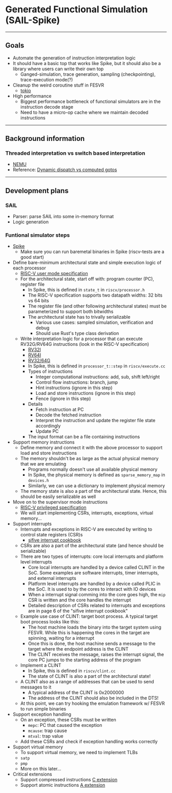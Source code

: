 # Generated Functional Simulation (SAIL-Spike)

---

## Goals

- Automate the generation of instruction interpretation logic
- It should have a basic top that works like Spike, but it should also be a library where users can write their own top
    - Ganged-simulation, trace generation, sampling (checkpointing), trace-execution mode(?)
- Cleanup the weird coroutine stuff in FESVR
    - [tokio](https://docs.rs/tokio/latest/tokio/index.html)
- High performance
    - Biggest performance bottleneck of functional simulators are in the instruction decode stage
    - Need to have a micro-op cache where we maintain decoded instructions

---

## Background information

### Threaded interpretation vs switch based interpretation

- [NEMU](https://ieeexplore.ieee.org/stamp/stamp.jsp?tp=&arnumber=9923860&tag=1)
- Reference: [Dynamic dispatch vs computed gotos](https://stackoverflow.com/questions/58774170/how-to-speed-up-dynamic-dispatch-by-20-using-computed-gotos-in-standard-c)

---

## Development plans

### SAIL

- Parser: parse SAIL into some in-memory format
- Logic generation

### Funtional simulator steps

- [Spike](https://github.com/riscv-software-src/riscv-isa-sim)
    - Make sure you can run baremetal binaries in Spike (riscv-tests are a good start)
- Define bare-minimum architectural state and simple execution logic of each processor
    - [RISC-V user mode specification](https://five-embeddev.com/riscv-user-isa-manual/latest-latex/riscv-spec.html)
    - For the architectural state, start off with: program counter (PC), register file
        - In Spike, this is defined in `state_t` in `riscv/processor.h`
        - The RISC-V specification supports two datapath widths: 32 bits vs 64 bits
        - The register file (and other following architectural states) must be parameterized to support both bitwidths
        - The architectural state has to trivally serializable
            - Various use cases: sampled simulation, verification and debug
            - Should use Rust's type class derivation
    - Write interpretation logic for a processor that can execute RV32G/RV64G instructions (look in the RISC-V specification)
        - [RV32I](https://five-embeddev.com/riscv-user-isa-manual/latest-latex/rv32.html#rv32)
        - [RV64I](https://five-embeddev.com/riscv-user-isa-manual/latest-latex/rv64.html#rv64)
        - [RV32/64G](https://five-embeddev.com/riscv-user-isa-manual/latest-latex/gmaps.html#rv3264g-instruction-set-listings)
        - In Spike, this is defined in `processor_t::step` in `riscv/execute.cc`
        - Types of instructions
            - Integer computational instructions: add, sub, shift left/right
            - Control flow instructions: branch, jump
            - Hint instructions (ignore in this step)
            - Load and store instructions (ignore in this step)
            - Fence (ignore in this step)
        - Details
            - Fetch instruction at PC
            - Decode the fetched instruction
            - Interpret the instruction and update the register file state accordingly
            - Update PC
        - The input format can be a file containing instructions
- Support memory instructions
    - Define memory and connect it with the above processor to support load and store instructions
    - The memory shouldn't be as large as the actual physical memory that we are emulating
        - Programs normally doesn't use all available physical memory
        - In Spike, the physical memory is defined as `sparse_memory_map` in `devices.h`
        - Similarly, we can use a dictionary to implement physical memory
    - The memory state is also a part of the architectural state. Hence, this should be easily serializable as well
- Move on to the supervisor mode instructions
    - [RISC-V privileged specification](https://five-embeddev.com/riscv-priv-isa-manual/Priv-v1.12/riscv-privileged.html)
    - We will start implementing CSRs, interrupts, exceptions, virtual memory...
- Support interrupts
    - Interrupts and exceptions in RISC-V are executed by writing to control state registers (CSR)s
        - [sifive interrupt cookbook](https://sifive.cdn.prismic.io/sifive/0d163928-2128-42be-a75a-464df65e04e0_sifive-interrupt-cookbook.pdf)
    - CSRs are also a part of the architectural state (and hence should be serializable)
    - There are two types of interrupts: core local interrupts and platform level interrupts
        - Core local interrupts are handled by a device called CLINT in the SoC. Some examples are software interrupts, timer interrupts, and external interrupts
        - Platform level interrupts are handled by a device called PLIC in the SoC. It is used to by the cores to interact with IO devices
        - When a interrupt signal comming into the core goes high, the `mip` CSR is written and the core handles the interrupt
        - Detailed description of CSRs related to interrupts and exceptions are in page 6 of the "sifive interrupt cookbook"
    - Example use case of CLINT: target boot process. A typical target boot process looks like this:
        - The host machine loads the binary into the target system using FESVR. While this is happening the cores in the target are spinning, waiting for a interrupt
        - Once this is done, the host machine sends a message to the target where the endpoint address is the CLINT
        - The CLINT receives the message, raises the interrupt signal, the core PC jumps to the starting address of the program
    - Implement a CLINT
        - In Spike, this is defined in `riscv/clint.cc`
        - The state of CLINT is also a part of the architectural state!
    - A CLINT also as a range of addresses that can be used to send messages to it
        - A typical address of the CLINT is 0x2000000
        - The address of the CLINT should also be included in the DTS!
    - At this point, we can try hooking the emulation framework w/ FESVR to run simple binaries
- Support exception handling
    - On an exception, these CSRs must be written
        - `mepc`: PC that caused the exception
        - `mcause`: trap cause
        - `mtval`: trap value
    - Add these CSRs and check if exception handling works correctly
- Support virtual memory
    - To support virtual memory, we need to implement TLBs
    - `satp`
    - `pmp`
    - More on this later...
- Critical extensions
    - Support compressed instructions [C extension](https://five-embeddev.com/riscv-user-isa-manual/latest-latex/c.html#compressed)
    - Support atomic instructions [A extension](https://five-embeddev.com/riscv-user-isa-manual/latest-latex/a.html#atomics)
